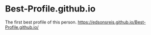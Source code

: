 # Best-Profile.github.io
The first best profile of this person.
https://edsonsreis.github.io/Best-Profile.github.io/
